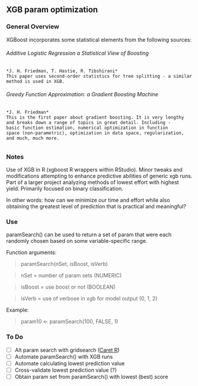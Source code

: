 ## XGB param optimization

### General Overview

XGBoost incorporates some statistical elements from the following sources:

###### Additive Logistic Regression a Statistical View of Boosting
    *J. H. Friedman, T. Hastie, R. Tibshirani*
    This paper uses second-order statistics for tree splitting - a similar
    method is used in XGB.

###### Greedy Function Approximation: a Gradient Boosting Machine
    *J. H. Friedman*
    This is the first paper about gradient boosting. It is very lengthy
    and breaks down a range of topics in great detail. Including -
    basic function estimation, numerical optimization in function
    space (non-parametric), optimization in data space, regularization,
    and much, much more.


######


### Notes

Use of XGB in R (xgboost R wrappers within RStudio). Minor tweaks and modifications
attempting to enhance predictive abilities of generic xgb runs. Part of a larger
project analyzing methods of lowest effort with highest yield. Primarily focused
on binary classification.

In other words: how can we minimize our time and effort while also obtaining
the greatest level of prediction that is practical and meaningful?  

### Use

paramSearch() can be used to return a set of param that were each randomly
chosen based on some variable-specific range.

Function arguments:

> paramSearch(nSet, isBoost, isVerb)

> nSet = number of param sets (NUMERIC)

> isBoost = use boost or not (BOOLEAN)

> isVerb = use of verbose in xgb for model output (0, 1, 2)

Example:
> param10 <- paramSearch(100, FALSE, 1)  

### To Do
- [ ] Alt param search with gridsearch ([Caret R](http://machinelearningmastery.com/tuning-machine-learning-models-using-the-caret-r-package/))
- [ ] Automate paramSearch() with XGB runs
- [ ] Automate calculating lowest prediction value
- [ ] Cross-validate lowest prediction value (?)
- [ ] Obtain param set from paramSearch() with lowest (best) score
